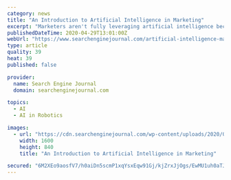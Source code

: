 ```yaml
---
category: news
title: "An Introduction to Artificial Intelligence in Marketing"
excerpt: "Marketers aren't fully leveraging artificial intelligence because of four main reasons. Here's how you can overcome the challenges of AI implementation."
publishedDateTime: 2020-04-29T13:01:00Z
webUrl: "https://www.searchenginejournal.com/artificial-intelligence-marketing-introduction/364310/"
type: article
quality: 39
heat: 39
published: false

provider:
  name: Search Engine Journal
  domain: searchenginejournal.com

topics:
  - AI
  - AI in Robotics

images:
  - url: "https://cdn.searchenginejournal.com/wp-content/uploads/2020/04/ai-marketing-5ea56bd6d31ab.png"
    width: 1600
    height: 840
    title: "An Introduction to Artificial Intelligence in Marketing"

secured: "6M2XEo9aosfV7/h0aiDn5scmP1xqYsxEqw91Gj/kjZrxJjOgs/EwMU1uh0aTJMIAmzwgeYGFqKLFUG2XkztjEtqvB7k0AocJ8rWVaD672kuAO7KxgVSHIz9k34d7J3Yq2zyqJhM1fq6FU7JKMoOApjWe0bejhy0CFYp5O3Rmq4+kYweKhyKXpwaqeQgJOfWi6RZH1SmOfRpuD5isRQp7T9/MayuZS9S+0NLNFP5lza888uNXVYezS0q1UoErVlhkrir/vdt8jOT7hEvdmtQGvK5RbKpy0nysTHKszQlrdcL+odh7MyI+ecpZKta8XnAapfzfnrpEkh5K2S28nsKzwcKs6ue3IZfsEP++bfT0mKXc+a5C8189wxKy5Y/aKOY/LSe4ya9y8A70qo68Xdd003VpQmfxwoV3bz1OcY2h6bEqlcrmp1Dyuu9pDgbFmxuvJ21TkBGrMCOeV5cEG0vB7tWrFe3czqGVLbHWZtUEum0=;XvShwjjXvqBCtrD+FaMoRw=="
---
```


